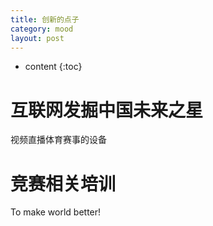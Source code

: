```yaml
---
title: 创新的点子
category: mood
layout: post
---
```

* content
{:toc}

# 互联网发掘中国未来之星
视频直播体育赛事的设备

# 竞赛相关培训

To make world better!


